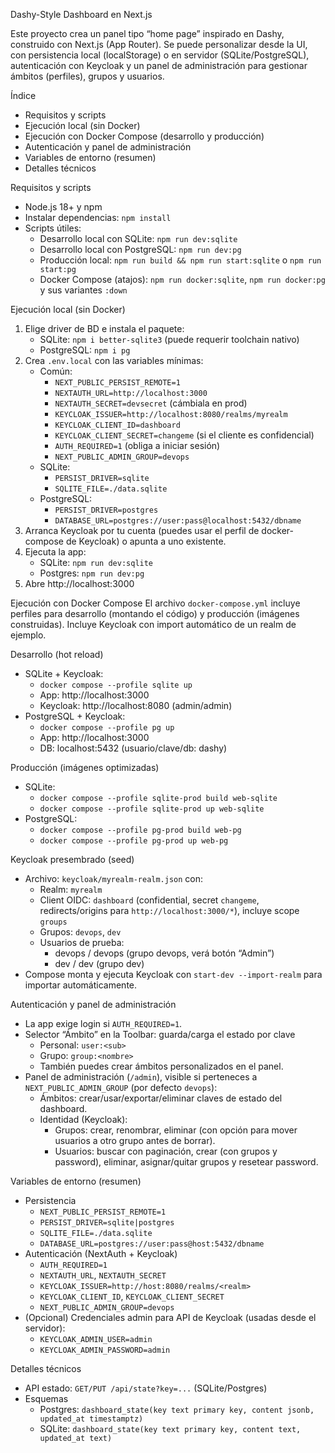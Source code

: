Dashy-Style Dashboard en Next.js

Este proyecto crea un panel tipo “home page” inspirado en Dashy, construido con Next.js (App Router). Se puede personalizar desde la UI, con persistencia local (localStorage) o en servidor (SQLite/PostgreSQL), autenticación con Keycloak y un panel de administración para gestionar ámbitos (perfiles), grupos y usuarios.

Índice
- Requisitos y scripts
- Ejecución local (sin Docker)
- Ejecución con Docker Compose (desarrollo y producción)
- Autenticación y panel de administración
- Variables de entorno (resumen)
- Detalles técnicos

Requisitos y scripts
- Node.js 18+ y npm
- Instalar dependencias: `npm install`
- Scripts útiles:
  - Desarrollo local con SQLite: `npm run dev:sqlite`
  - Desarrollo local con PostgreSQL: `npm run dev:pg`
  - Producción local: `npm run build && npm run start:sqlite` o `npm run start:pg`
  - Docker Compose (atajos): `npm run docker:sqlite`, `npm run docker:pg` y sus variantes `:down`

Ejecución local (sin Docker)
1) Elige driver de BD e instala el paquete:
   - SQLite: `npm i better-sqlite3` (puede requerir toolchain nativo)
   - PostgreSQL: `npm i pg`
2) Crea `.env.local` con las variables mínimas:
   - Común:
     - `NEXT_PUBLIC_PERSIST_REMOTE=1`
     - `NEXTAUTH_URL=http://localhost:3000`
     - `NEXTAUTH_SECRET=devsecret` (cámbiala en prod)
     - `KEYCLOAK_ISSUER=http://localhost:8080/realms/myrealm`
     - `KEYCLOAK_CLIENT_ID=dashboard`
     - `KEYCLOAK_CLIENT_SECRET=changeme` (si el cliente es confidencial)
     - `AUTH_REQUIRED=1` (obliga a iniciar sesión)
     - `NEXT_PUBLIC_ADMIN_GROUP=devops`
   - SQLite:
     - `PERSIST_DRIVER=sqlite`
     - `SQLITE_FILE=./data.sqlite`
   - PostgreSQL:
     - `PERSIST_DRIVER=postgres`
     - `DATABASE_URL=postgres://user:pass@localhost:5432/dbname`
3) Arranca Keycloak por tu cuenta (puedes usar el perfil de docker-compose de Keycloak) o apunta a uno existente.
4) Ejecuta la app:
   - SQLite: `npm run dev:sqlite`
   - Postgres: `npm run dev:pg`
5) Abre http://localhost:3000

Ejecución con Docker Compose
El archivo `docker-compose.yml` incluye perfiles para desarrollo (montando el código) y producción (imágenes construidas). Incluye Keycloak con import automático de un realm de ejemplo.

Desarrollo (hot reload)
- SQLite + Keycloak:
  - `docker compose --profile sqlite up`
  - App: http://localhost:3000
  - Keycloak: http://localhost:8080 (admin/admin)
- PostgreSQL + Keycloak:
  - `docker compose --profile pg up`
  - App: http://localhost:3000
  - DB: localhost:5432 (usuario/clave/db: dashy)

Producción (imágenes optimizadas)
- SQLite:
  - `docker compose --profile sqlite-prod build web-sqlite`
  - `docker compose --profile sqlite-prod up web-sqlite`
- PostgreSQL:
  - `docker compose --profile pg-prod build web-pg`
  - `docker compose --profile pg-prod up web-pg`

Keycloak presembrado (seed)
- Archivo: `keycloak/myrealm-realm.json` con:
  - Realm: `myrealm`
  - Client OIDC: `dashboard` (confidential, secret `changeme`, redirects/origins para `http://localhost:3000/*`), incluye scope `groups`
  - Grupos: `devops`, `dev`
  - Usuarios de prueba:
    - devops / devops (grupo devops, verá botón “Admin”)
    - dev / dev (grupo dev)
- Compose monta y ejecuta Keycloak con `start-dev --import-realm` para importar automáticamente.

Autenticación y panel de administración
- La app exige login si `AUTH_REQUIRED=1`.
- Selector “Ámbito” en la Toolbar: guarda/carga el estado por clave
  - Personal: `user:<sub>`
  - Grupo: `group:<nombre>`
  - También puedes crear ámbitos personalizados en el panel.
- Panel de administración (`/admin`), visible si perteneces a `NEXT_PUBLIC_ADMIN_GROUP` (por defecto `devops`):
  - Ámbitos: crear/usar/exportar/eliminar claves de estado del dashboard.
  - Identidad (Keycloak):
    - Grupos: crear, renombrar, eliminar (con opción para mover usuarios a otro grupo antes de borrar).
    - Usuarios: buscar con paginación, crear (con grupos y password), eliminar, asignar/quitar grupos y resetear password.

Variables de entorno (resumen)
- Persistencia
  - `NEXT_PUBLIC_PERSIST_REMOTE=1`
  - `PERSIST_DRIVER=sqlite|postgres`
  - `SQLITE_FILE=./data.sqlite`
  - `DATABASE_URL=postgres://user:pass@host:5432/dbname`
- Autenticación (NextAuth + Keycloak)
  - `AUTH_REQUIRED=1`
  - `NEXTAUTH_URL`, `NEXTAUTH_SECRET`
  - `KEYCLOAK_ISSUER=http://host:8080/realms/<realm>`
  - `KEYCLOAK_CLIENT_ID`, `KEYCLOAK_CLIENT_SECRET`
  - `NEXT_PUBLIC_ADMIN_GROUP=devops`
- (Opcional) Credenciales admin para API de Keycloak (usadas desde el servidor):
  - `KEYCLOAK_ADMIN_USER=admin`
  - `KEYCLOAK_ADMIN_PASSWORD=admin`

Detalles técnicos
- API estado: `GET/PUT /api/state?key=...` (SQLite/Postgres)
- Esquemas
  - Postgres: `dashboard_state(key text primary key, content jsonb, updated_at timestamptz)`
  - SQLite: `dashboard_state(key text primary key, content text, updated_at text)`

